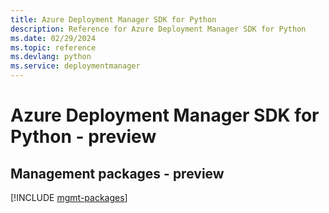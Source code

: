 ```yaml
---
title: Azure Deployment Manager SDK for Python
description: Reference for Azure Deployment Manager SDK for Python
ms.date: 02/29/2024
ms.topic: reference
ms.devlang: python
ms.service: deploymentmanager
---
```

# Azure Deployment Manager SDK for Python - preview

## Management packages - preview
[!INCLUDE [mgmt-packages](deployment-manager-mgmt-index.md)]